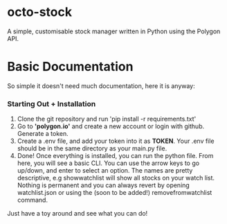 # octo-stock
A simple, customisable stock manager written in Python using the Polygon API.


# Basic Documentation
So simple it doesn't need much documentation, here it is anyway:

### Starting Out + Installation
1. Clone the git repository and run 'pip install -r requirements.txt'
2. Go to **'polygon.io'** and create a new account or login with github. Generate a token.
3. Create a .env file, and add your token into it as **TOKEN**. Your .env file should be in the same directory as your main.py file.
4. Done!
Once everything is installed, you can run the python file.
From here, you will see a basic CLI.
You can use the arrow keys to go up/down, and enter to select an option.
The names are pretty descriptive, e.g showwatchlist will show all stocks on your watch list.
Nothing is permanent and you can always revert by opening watchlist.json or using the (soon to be added!) removefromwatchlist command.

Just have a toy around and see what you can do!
